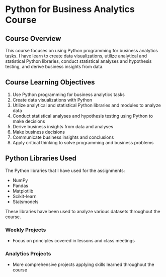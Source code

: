 # Python for Business Analytics Course

## Course Overview

This course focuses on using Python programming for business analytics tasks. I have learn to create data visualizations, utilize analytical and statistical Python libraries, conduct statistical analyses and hypothesis testing, and derive business insights from data.

## Course Learning Objectives


1. Use Python programming for business analytics tasks
2. Create data visualizations with Python
3. Utilize analytical and statistical Python libraries and modules to analyze data
4. Conduct statistical analyses and hypothesis testing using Python to make decisions
5. Derive business insights from data and analyses
6. Make business decisions
7. Communicate business insights and conclusions
8. Apply critical thinking to solve programming and business problems

## Python Libraries Used

The Python libraries that I have used for the assignments:

- NumPy
- Pandas
- Matplotlib
- Scikit-learn
- Statsmodels

These libraries have been used to analyze various datasets throughout the course.

### Weekly Projects 

- Focus on principles covered in lessons and class meetings

### Analytics Projects 

- More comprehensive projects applying skills learned throughout the course

